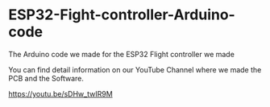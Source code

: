 # ESP32-Fight-controller-Arduino-code
The Arduino code we made for the ESP32 Flight controller we made

You can find detail information on our YouTube Channel where we made the PCB and the Software.

https://youtu.be/sDHw_twIR9M
